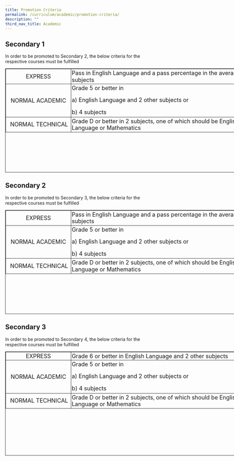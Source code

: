 ```yaml
---
title: Promotion Criteria
permalink: /curriculum/academic/promotion-criteria/
description: ""
third_nav_title: Academic
---
```

## Secondary 1 

  

In order to be promoted to Secondary 2, the below criteria for the respective courses must be fulfilled 

<table class="ive_eobj_center iveo_table ives_tab_dark" style="margin: auto; outline: 0px; padding: 0px; clear: both; border: 1px solid rgb(42, 42, 42); border-spacing: 1px; width: 820.879px; height: 332px;"><tbody style="margin: 0px; outline: 0px; padding: 0px;"><tr style="margin: 0px; outline: 0px; padding: 0px;"><td style="margin: 0px; outline: 0px; padding: 2px; text-align: center; border: 1px solid rgb(42, 42, 42); width: 206px;"><font size="4" style="margin: 0px; outline: 0px; padding: 0px; line-height: 21.6px;">EXPRESS</font></td><td style="margin: 0px; outline: 0px; padding: 2px; text-align: left; border: 1px solid rgb(42, 42, 42); width: 614px;"><font size="4" style="margin: 0px; outline: 0px; padding: 0px; line-height: 21.6px;">Pass in English Language and a pass percentage in the average of all subjects</font></td></tr><tr style="margin: 0px; outline: 0px; padding: 0px;"><td style="margin: 0px; outline: 0px; padding: 2px; text-align: center; border: 1px solid rgb(42, 42, 42); width: 60px;"><font size="4" style="margin: 0px; outline: 0px; padding: 0px; line-height: 21.6px;">NORMAL ACADEMIC</font></td><td style="margin: 0px; outline: 0px; padding: 2px; text-align: center; border: 1px solid rgb(42, 42, 42); width: 60px;"><p class="" style="margin: 0px 0px 1em; outline: 0px; padding: 0px; line-height: 19.6px; text-align: left;"><span lang="EN-SG" class="" style="margin: 0px; outline: 0px; padding: 0px;"><font size="4" style="margin: 0px; outline: 0px; padding: 0px; line-height: 21.6px;">Grade 5 or better in</font></span></p><p class="" style="margin: 0px 0px 1em; outline: 0px; padding: 0px; line-height: 19.6px; text-align: left;"><font size="4" style="margin: 0px; outline: 0px; padding: 0px; line-height: 21.6px;"><span lang="EN-SG" class="" style="margin: 0px; outline: 0px; padding: 0px;">a)&nbsp;</span><span lang="EN-SG" class="" style="margin: 0px; outline: 0px; padding: 0px;">English Language and 2 other subjects or</span></font></p><font size="4" style="margin: 0px; outline: 0px; padding: 0px; line-height: 21.6px;"><span lang="EN-SG" class="" style="margin: 0px; outline: 0px; padding: 0px;"><div style="margin: 0px; outline: 0px; padding: 0px; line-height: 25.2px; text-align: left;">b) 4 subjects</div></span><span lang="EN-SG" style="margin: 0px; outline: 0px; padding: 0px; line-height: 19.26px; font-family: Calibri, sans-serif;"></span></font></td></tr><tr style="margin: 0px; outline: 0px; padding: 0px;"><td style="margin: 0px; outline: 0px; padding: 2px; text-align: center; border: 1px solid rgb(42, 42, 42);"><font size="4" style="margin: 0px; outline: 0px; padding: 0px; line-height: 21.6px;">&nbsp;NORMAL TECHNICAL</font></td><td style="margin: 0px; outline: 0px; padding: 2px; text-align: left; border: 1px solid rgb(42, 42, 42);"><font size="4" style="margin: 0px; outline: 0px; padding: 0px; line-height: 21.6px;"><span lang="EN-SG" style="margin: 0px; outline: 0px; padding: 0px; line-height: 19.26px; font-family: Calibri, sans-serif;"></span>Grade D or better in 2 subjects, one of which should be English Language or Mathematics</font>&nbsp;</td></tr></tbody></table>

## Secondary 2


In order to be promoted to Secondary 3, the below criteria for the respective courses must be fulfilled 

<table class="ive_eobj_center iveo_table ives_tab_dark" style="margin: auto; outline: 0px; padding: 0px; clear: both; border: 1px solid rgb(42, 42, 42); border-spacing: 1px; width: 820.879px; height: 332px;"><tbody style="margin: 0px; outline: 0px; padding: 0px;"><tr style="margin: 0px; outline: 0px; padding: 0px;"><td style="margin: 0px; outline: 0px; padding: 2px; text-align: center; border: 1px solid rgb(42, 42, 42); width: 206px;"><font size="4" style="margin: 0px; outline: 0px; padding: 0px; line-height: 21.6px;">EXPRESS</font></td><td style="margin: 0px; outline: 0px; padding: 2px; text-align: left; border: 1px solid rgb(42, 42, 42); width: 614px;"><font size="4" style="margin: 0px; outline: 0px; padding: 0px; line-height: 21.6px;">Pass in English Language and a pass percentage in the average of all subjects</font></td></tr><tr style="margin: 0px; outline: 0px; padding: 0px;"><td style="margin: 0px; outline: 0px; padding: 2px; text-align: center; border: 1px solid rgb(42, 42, 42); width: 60px;"><font size="4" style="margin: 0px; outline: 0px; padding: 0px; line-height: 21.6px;">NORMAL ACADEMIC</font></td><td style="margin: 0px; outline: 0px; padding: 2px; text-align: center; border: 1px solid rgb(42, 42, 42); width: 60px;"><p class="" style="margin: 0px 0px 1em; outline: 0px; padding: 0px; line-height: 19.6px; text-align: left;"><span lang="EN-SG" class="" style="margin: 0px; outline: 0px; padding: 0px;"><font size="4" style="margin: 0px; outline: 0px; padding: 0px; line-height: 21.6px;">Grade 5 or better in</font></span></p><p class="" style="margin: 0px 0px 1em; outline: 0px; padding: 0px; line-height: 19.6px; text-align: left;"><font size="4" style="margin: 0px; outline: 0px; padding: 0px; line-height: 21.6px;"><span lang="EN-SG" class="" style="margin: 0px; outline: 0px; padding: 0px;">a)&nbsp;</span><span lang="EN-SG" class="" style="margin: 0px; outline: 0px; padding: 0px;">English Language and 2 other subjects or</span></font></p><font size="4" style="margin: 0px; outline: 0px; padding: 0px; line-height: 21.6px;"><span lang="EN-SG" class="" style="margin: 0px; outline: 0px; padding: 0px;"><div style="margin: 0px; outline: 0px; padding: 0px; line-height: 25.2px; text-align: left;">b) 4 subjects</div></span><span lang="EN-SG" style="margin: 0px; outline: 0px; padding: 0px; line-height: 19.26px; font-family: Calibri, sans-serif;"></span></font></td></tr><tr style="margin: 0px; outline: 0px; padding: 0px;"><td style="margin: 0px; outline: 0px; padding: 2px; text-align: center; border: 1px solid rgb(42, 42, 42);"><font size="4" style="margin: 0px; outline: 0px; padding: 0px; line-height: 21.6px;">&nbsp;NORMAL TECHNICAL</font></td><td style="margin: 0px; outline: 0px; padding: 2px; text-align: left; border: 1px solid rgb(42, 42, 42);"><font size="4" style="margin: 0px; outline: 0px; padding: 0px; line-height: 21.6px;"><span lang="EN-SG" style="margin: 0px; outline: 0px; padding: 0px; line-height: 19.26px; font-family: Calibri, sans-serif;"></span>Grade D or better in 2 subjects, one of which should be English Language or Mathematics</font>&nbsp;<br style="margin: 0px; outline: 0px; padding: 0px;"></td></tr></tbody></table>

## Secondary 3


  

In order to be promoted to Secondary 4, the below criteria for the respective courses must be fulfilled 

<table class="ive_eobj_center iveo_table ives_tab_dark" style="margin: auto; outline: 0px; padding: 0px; clear: both; border: 1px solid rgb(42, 42, 42); border-spacing: 1px; width: 820.879px; height: 332px;"><tbody style="margin: 0px; outline: 0px; padding: 0px;"><tr style="margin: 0px; outline: 0px; padding: 0px;"><td style="margin: 0px; outline: 0px; padding: 2px; text-align: center; border: 1px solid rgb(42, 42, 42); width: 206px;"><font size="4" style="margin: 0px; outline: 0px; padding: 0px; line-height: 21.6px;">EXPRESS</font></td><td style="margin: 0px; outline: 0px; padding: 2px; text-align: left; border: 1px solid rgb(42, 42, 42); width: 614px;"><font size="4" style="margin: 0px; outline: 0px; padding: 0px; line-height: 21.6px;">Grade 6 or better in English Language and 2 other subjects<font style="margin: 0px; outline: 0px; padding: 0px; line-height: 21.6px;"></font></font></td></tr><tr style="margin: 0px; outline: 0px; padding: 0px;"><td style="margin: 0px; outline: 0px; padding: 2px; text-align: center; border: 1px solid rgb(42, 42, 42); width: 60px;"><font size="4" style="margin: 0px; outline: 0px; padding: 0px; line-height: 21.6px;">NORMAL ACADEMIC</font></td><td style="margin: 0px; outline: 0px; padding: 2px; text-align: center; border: 1px solid rgb(42, 42, 42); width: 60px;"><p class="" style="margin: 0px 0px 1em; outline: 0px; padding: 0px; line-height: 19.6px; text-align: left;"><span lang="EN-SG" class="" style="margin: 0px; outline: 0px; padding: 0px;"><font size="4" style="margin: 0px; outline: 0px; padding: 0px; line-height: 21.6px;">Grade 5 or better in</font></span></p><p class="" style="margin: 0px 0px 1em; outline: 0px; padding: 0px; line-height: 19.6px; text-align: left;"><font size="4" style="margin: 0px; outline: 0px; padding: 0px; line-height: 21.6px;"><span lang="EN-SG" class="" style="margin: 0px; outline: 0px; padding: 0px;">a)&nbsp;</span><span lang="EN-SG" class="" style="margin: 0px; outline: 0px; padding: 0px;">English Language and 2 other subjects or</span></font></p><font size="4" style="margin: 0px; outline: 0px; padding: 0px; line-height: 21.6px;"><span lang="EN-SG" class="" style="margin: 0px; outline: 0px; padding: 0px;"><div style="margin: 0px; outline: 0px; padding: 0px; line-height: 25.2px; text-align: left;">b) 4 subjects</div></span><span lang="EN-SG" style="margin: 0px; outline: 0px; padding: 0px; line-height: 19.26px; font-family: Calibri, sans-serif;"></span></font></td></tr><tr style="margin: 0px; outline: 0px; padding: 0px;"><td style="margin: 0px; outline: 0px; padding: 2px; text-align: center; border: 1px solid rgb(42, 42, 42);"><font size="4" style="margin: 0px; outline: 0px; padding: 0px; line-height: 21.6px;">&nbsp;NORMAL TECHNICAL</font></td><td style="margin: 0px; outline: 0px; padding: 2px; text-align: left; border: 1px solid rgb(42, 42, 42);"><font size="4" style="margin: 0px; outline: 0px; padding: 0px; line-height: 21.6px;"><font style="margin: 0px; outline: 0px; padding: 0px; line-height: 21.6px;"><span lang="EN-SG" style="margin: 0px; outline: 0px; padding: 0px; line-height: 19.26px; font-family: Calibri, sans-serif;"></span>Grade D or better in 2 subjects, one of which should be English Language or Mathematics</font>&nbsp;</font><br style="margin: 0px; outline: 0px; padding: 0px;"></td></tr></tbody></table>